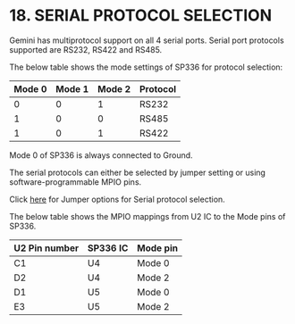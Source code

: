 # 18. SERIAL PROTOCOL SELECTION

Gemini has multiprotocol support on all 4 serial ports. Serial port protocols supported are RS232, RS422 and RS485.&#x20;

The below table shows the mode settings of SP336 for protocol selection:

| Mode 0 | Mode 1 | Mode 2 | Protocol |
| ------ | ------ | ------ | -------- |
| 0      | 0      | 1      | RS232    |
| 1      | 0      | 0      | RS485    |
| 1      | 0      | 1      | RS422    |

Mode 0 of SP336 is always connected to Ground.&#x20;

The serial protocols can either be selected by jumper setting or using software-programmable MPIO pins.

Click [here](10.-jumper-description.md#11-3-jp3-serial-port-protocol-selector-and-usb-mux-selection) for Jumper options for Serial protocol selection.

The below table shows the MPIO mappings from U2 IC to the Mode pins of SP336.

| U2 Pin number | SP336 IC | Mode pin |
| ------------- | -------- | -------- |
| C1            | U4       | Mode 0   |
| D2            | U4       | Mode 2   |
| D1            | U5       | Mode 0   |
| E3            | U5       | Mode 2   |
